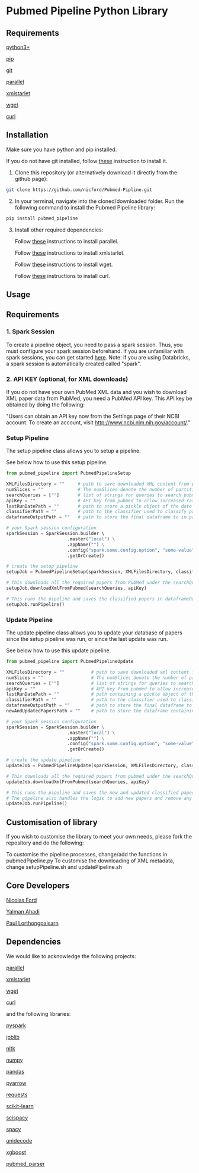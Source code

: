 # Pubmed Pipeline Python Library

## Requirements

[python3+](https://www.python.org/downloads/)

[pip](https://pypi.org/project/pip/)



[git](https://git-scm.com)

[parallel](https://www.gnu.org/software/parallel/)

[xmlstarlet](http://xmlstar.sourceforge.net)

[wget](https://www.gnu.org/software/wget/)

[curl](https://curl.haxx.se)


## Installation

Make sure you have python and pip installed.

If you do not have git installed, follow [these](https://git-scm.com/downloads) instruction to install it.

1. Clone this repository (or alternatively download it directly from the github page):
```bash
git clone https://github.com/nicford/Pubmed-Pipline.git
```

2. In your terminal, navigate into the cloned/downloaded folder.
   Run the following command to install the Pubmed Pipeline library:

```bash
pip install pubmed_pipeline
```


3. Install other required dependencies:

    Follow [these](https://www.gnu.org/software/parallel/) instructions to install parallel.

    Follow [these](http://xmlstar.sourceforge.net/download.php) instructions to install xmlstarlet.

    Follow [these](https://www.gnu.org/software/wget/) instructions to install wget.

    Follow [these](https://curl.haxx.se/download.html) instructions to install curl.



## Usage

## Requirements

### 1. Spark Session

To create a pipeline object, you need to pass a spark session. Thus, you must configure your spark session beforehand. If you are unfamiliar with spark sessions, you can get started [here](https://spark.apache.org/docs/2.1.0/api/python/pyspark.sql.html?highlight=sparksession). Note: if you are using Databricks, a spark session is automatically created called "spark".

### 2. API KEY (optional, for XML downloads)

If you do not have your own PubMed XML data and you wish to download XML paper data from PubMed, you need a PubMed API key. This API key be obtained by doing the following:

"Users can obtain an API key now from the Settings page of their NCBI account. To create an account, visit http://www.ncbi.nlm.nih.gov/account/." 


### Setup Pipeline

The setup pipeline class allows you to setup a pipeline.

See below how to use this setup pipeline.

```python
from pubmed_pipeline import PubmedPipelineSetup

XMLFilesDirectory = ""     # path to save downloaded XML content from pubmed or path to XML data if you already have some
numSlices = ""             # The numSlices denote the number of partitions the data would be parallelized to
searchQueries = [""]       # list of strings for queries to search pubmed for
apiKey = ""                # API key from pubmed to allow increased rate of requests, to avoid HTTP 429 error(see E-utilites website for how to get a key) 
lastRunDatePath = ""       # path to store a pickle object of the date when the setup is run (this is the same path to provide to the update job)
classifierPath = ""        # path to the classifier used to classify papers
dataframeOutputPath = ""   # path to store the final dataframe to in parquet form

# your Spark session configuration
sparkSession = SparkSession.builder \    
                       .master("local") \
                       .appName("") \
                       .config("spark.some.config.option", "some-value") \
                       .getOrCreate()

# create the setup pipeline 
setupJob = PubmedPipelineSetup(sparkSession, XMLFilesDirectory, classifierPath, dataframeOutputPath, numSlices, lastRunDatePath)

# This downloads all the required papers from PubMed under the searchQueries
setupJob.downloadXmlFromPubmed(searchQueries, apiKey)

# This runs the pipeline and saves the classified papers in dataframeOutputPath
setupJob.runPipeline()
```

### Update Pipeline

The update pipeline class allows you to update your database of papers since the setup pipeline was run, or since the last update was run.

See below how to use this update pipeline.

```python
from pubmed_pipeline import PubmedPipelineUpdate

XMLFilesDirectory = ""          # path to save downloaded xml content from pubmed
numSlices = ""                  # The numSlices denote the number of partitions the data would be parallelized to
searchQueries = [""]            # list of strings for queries to search pubmed for
apiKey = ""                     # API key from pubmed to allow increased rate of requests, to avoid HTTP 429 error(see E-utilites website for how to get a key) 
lastRunDatePath = ""            # path containing a pickle object of the last run date (running setup job creates one)
classifierPath = ""             # path to the classifier used to classify papers
dataframeOutputPath = ""        # path to store the final dataframe to in parquet form
newAndUpdatedPapersPath = ""    # path to store the dataframe containing the new and updated papers

# your Spark session configuration
sparkSession = SparkSession.builder \
                       .master("local") \
                       .appName("") \
                       .config("spark.some.config.option", "some-value") \
                       .getOrCreate()

# create the update pipeline 
updateJob = PubmedPipelineUpdate(sparkSession, XMLFilesDirectory, classifierPath, dataframeOutputPath, numSlices, lastRunDatePath, newAndUpdatedPapersPath)

# This downloads all the required papers from pubmed under the searchQueries
updateJob.downloadXmlFromPubmed(searchQueries, apiKey)

# This runs the pipeline and saves the new and updated classified papers in newAndUpdatedPapersPath
# The pipeline also handles the logic to add new papers and remove any papers from the main dataframe which are no longer relevant
updateJob.runPipeline()
```


## Customisation of library

If you wish to customise the library to meet your own needs, please fork the repository and do the following:

To customise the pipeline processes, change/add the functions in pubmedPipeline.py
To customise the downloading of XML metadata, change setupPipeline.sh and updatePipeline.sh


## Core Developers

[Nicolas Ford](https://github.com/nicford)

[Yalman Ahadi](https://github.com/yalmanahadi)

[Paul Lorthongpaisarn](https://github.com/pongpol21)


## Dependencies

We would like to acknowledge the following projects:

[parallel](https://www.gnu.org/software/parallel/)

[xmlstarlet](http://xmlstar.sourceforge.net/download.php)

[wget](https://www.gnu.org/software/wget/)

[curl](https://curl.haxx.se/download.html)



and the following libraries:

[pyspark](https://spark.apache.org/docs/latest/api/python/index.html)

[joblib](https://joblib.readthedocs.io/en/latest/)

[nltk](https://www.nltk.org)

[numpy](https://numpy.org)

[pandas](https://pandas.pydata.org)

[pyarrow](https://pypi.org/project/pyarrow/)

[requests](https://requests.readthedocs.io/en/master/)

[scikit-learn](https://scikit-learn.org/stable/)

[scispacy](https://allenai.github.io/scispacy/)

[spacy](https://spacy.io)

[unidecode](https://pypi.org/project/Unidecode/)

[xgboost](https://xgboost.readthedocs.io/en/latest/#)

[pubmed_parser](https://github.com/titipata/pubmed_parser)